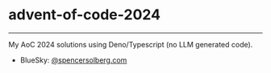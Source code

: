 # advent-of-code-2024
---

My AoC 2024 solutions using Deno/Typescript (no LLM generated code).

* BlueSky: [@spencersolberg.com](https://bsky.app/profile/spencersolberg.com)